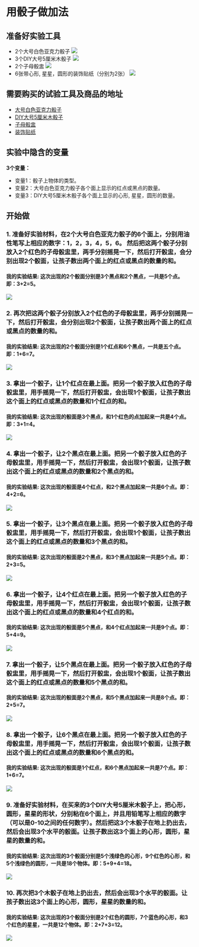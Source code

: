 # 用骰子做加法

## 准备好实验工具
- 2个大号白色亚克力骰子
![](/images/一年级(学龄前)/用骰子做加法/2个大号白色亚克力骰子.jpg)
- 3个DIY大号5厘米木骰子
![](/images/一年级(学龄前)/用骰子做加法/3个DIY大号5厘米木骰子.jpg)
- 2个子母骰盅
![](/images/一年级(学龄前)/用骰子做加法/2个子母骰盅.jpg)
- 6张带心形, 星星，圆形的装饰贴纸（分别为2张）
![](/images/一年级(学龄前)/用骰子做加法/装饰贴纸.jpg)

## 需要购买的试验工具及商品的地址

- [大号白色亚克力骰子](https://detail.tmall.com/item.htm?id=548039718778&spm=a1z09.2.0.0.393e2e8dtgXGIz&_u=tc6ncud4614)
- [DIY大号5厘米木骰子](https://item.taobao.com/item.htm?spm=a1z09.2.0.0.393e2e8dtgXGIz&id=572948800046&_u=tc6ncud6e34)
- [子母骰盅](https://item.taobao.com/item.htm?spm=a1z09.2.0.0.393e2e8dtgXGIz&id=35359632987&_u=tc6ncud2519)
- [装饰贴纸](https://item.taobao.com/item.htm?spm=a230r.1.14.1.209a26c1Wo8r1l&id=37702090217&ns=1&abbucket=9#detail)

## 实验中隐含的变量

**3个变量：**

- 变量1：骰子上物体的类型。
- 变量2：大号白色亚克力骰子各个面上显示的红点或黑点的数量。
- 变量3：DIY大号5厘米木骰子各个面上显示的心形, 星星，圆形的数量。

## 开始做

### 1. 准备好实验材料，在2个大号白色亚克力骰子的6个面上，分别用油性笔写上相应的数字：1，2，3，4，5，6。 然后把这两个骰子分别放入2个红色的子母骰盅里，两手分别摇晃一下，然后打开骰盅，会分别出现2个骰面，让孩子数出两个面上的红点或黑点的数量的和。


#### 我的实验结果: 这次出现的2个骰面分别是3个黑点和2个黑点，一共是5个点。即：3+2=5。

![](/images/一年级(学龄前)/用骰子做加法/1a.jpg)

### 2. 再次把这两个骰子分别放入2个红色的子母骰盅里，两手分别摇晃一下，然后打开骰盅，会分别出现2个骰面，让孩子数出两个面上的红点或黑点的数量的和。

#### 我的实验结果: 这次出现的2个骰面分别是1个红点和6个黑点，一共是五个点。即：1+6=7。

![](/images/一年级(学龄前)/用骰子做加法/2a.jpg)

### 3. 拿出一个骰子，让1个红点在最上面。把另一个骰子放入红色的子母骰盅里，用手摇晃一下，然后打开骰盅，会出现1个骰面，让孩子数出这个面上的红点或黑点的数量和1个红点的和。

#### 我的实验结果: 这次出现的骰面是3个黑点，和1个红色的点加起来一共是4个点。即：3+1=4。

![](/images/一年级(学龄前)/用骰子做加法/3a.jpg)

### 4. 拿出一个骰子，让2个黑点在最上面。把另一个骰子放入红色的子母骰盅里，用手摇晃一下，然后打开骰盅，会出现1个骰面，让孩子数出这个面上的红点或黑点的数量和2个黑点的和。

#### 我的实验结果: 这次出现的骰面是4个红点，和2个黑点加起来一共是6个点。即：4+2=6。

![](/images/一年级(学龄前)/用骰子做加法/4a.jpg)

### 5. 拿出一个骰子，让3个黑点在最上面。把另一个骰子放入红色的子母骰盅里，用手摇晃一下，然后打开骰盅，会出现1个骰面，让孩子数出这个面上的红点或黑点的数量和3个黑点的和。


#### 我的实验结果: 这次出现的骰面是2个黑点，和3个黑点加起来一共是5个点。即：2+3=5。

![](/images/一年级(学龄前)/用骰子做加法/5a.jpg)

### 6. 拿出一个骰子，让4个红点在最上面。把另一个骰子放入红色的子母骰盅里，用手摇晃一下，然后打开骰盅，会出现1个骰面，让孩子数出这个面上的红点或黑点的数量和4个红点的和。

#### 我的实验结果: 这次出现的骰面是5个黑点，和4个红点加起来一共是9个点。即：5+4=9。

![](/images/一年级(学龄前)/用骰子做加法/6a.jpg)

### 7. 拿出一个骰子，让5个黑点在最上面。把另一个骰子放入红色的子母骰盅里，用手摇晃一下，然后打开骰盅，会出现1个骰面，让孩子数出这个面上的红点或黑点的数量和5个黑点的和。

#### 我的实验结果: 这次出现的骰面是2个黑点，和5个黑点加起来一共是8个点。即：2+5=7。

![](/images/一年级(学龄前)/用骰子做加法/7a.jpg)

### 8. 拿出一个骰子，让6个黑点在最上面。把另一个骰子放入红色的子母骰盅里，用手摇晃一下，然后打开骰盅，会出现1个骰面，让孩子数出这个面上的红点或黑点的数量和6个黑点的和。

#### 我的实验结果: 这次出现的骰面是1个红点，和6个黑点加起来一共是7个点。即：1+6=7。

![](/images/一年级(学龄前)/用骰子做加法/8a.jpg)

### 9. 准备好实验材料，在买来的3个DIY大号5厘米木骰子上，把心形，圆形，星星的形状，分别粘在6个面上，并且用铅笔写上相应的数字（可以是0-10之间的任何数字）。然后把这3个木骰子在地上扔出去，然后会出现3个水平的骰面。让孩子数出这3个面上的心形，圆形，星星的数量的和。

#### 我的实验结果:  这次出现的3个骰面分别是5个浅绿色的心形，9个红色的心形，和5个浅绿色的圆形，一共是18个物体。即：5+9+4=18。

![](/images/一年级(学龄前)/用骰子做加法/9a.jpg)

### 10. 再次把3个木骰子在地上扔出去，然后会出现3个水平的骰面。让孩子数出这3个面上的心形，圆形，星星的数量的和。

#### 我的实验结果:  这次出现的3个骰面分别是2个红色的圆形，7个蓝色的心形，和3个红色的星星，一共是12个物体。即：2+7+3=12。

![](/images/一年级(学龄前)/用骰子做加法/10a.jpg)